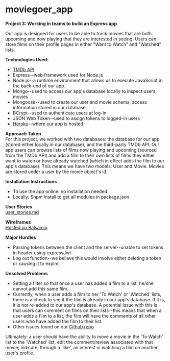 # moviegoer_app
**Project 3: Working in teams to build an Express app**

Our app is designed for users to be able to track movies that are both upcoming and now playing that they are interested in seeing. Users can store films on their profile pages in either "Want to Watch" and "Watched" lists. 

**Technologies Used:**
* [TMDb API](https://www.themoviedb.org/documentation/api)
* Express--web framework used for Node.js
* Node.js--a runtime environment that allows us to execute JavaScript in the back-end of our app.
* Mongo--used to access our app's database locally to inspect users, movies
* Mongoose--used to create our user and movie schema, access information stored in our database.
* BCrypt--used to authenticate users at log-in
* JSON Web Token--used to assign tokens to logged-in users
* [Heroku](https://evening-dusk-5932.herokuapp.com/)--where our app is hosted. 

**Approach Taken**  
For this project, we worked with two databases: the database for our app (stored either locally in our database), and the third-party TMDb API. Our app users can browse lists of films now playing and upcoming (sourced from the TMDb API) and add a film to their own lists of films they either want to watch or have already watched (which in effect adds the film to our app's database).  This means we have two models: User and Movie. Movies are stored under a user by the movie object's id. 

**Installation Instructions**
* To use the app online: no installation needed
* Locally: $npm install to get all modules in package.json

**User Stories**  
[user_stories.md](https://github.com/Kalfis/moviegoer_app/blob/master/user_stories.md)

**Wireframes**  
[Hosted on Balsamiq](https://travelbloggerapp.mybalsamiq.com/projects/moviegoerapp/Homepage)

**Major Hurdles**
* Passing tokens between the client and the server--unable to set tokens in header using expressJwt
* Log out function--we believe this would involve either deleting a token or causing it to expire.


**Unsolved Problems**
* Setting a filter so that once a user has added a film to a list, he/she cannot add this same film. 
* Currently, when a user adds a film to her 'To Watch' or 'Watched' lists, there is a check to see if the film is already in our app's database. If it is, it is not re-added to our app's database. A potential issue with this is that users can comment on films on their lists--this means that when a user adds a film to a list, the film will have the comments of all other users who have added the film to their list. 
* Other issues found on our [Github repo](https://github.com/Kalfis/moviegoer_app/issues)

Ultimately: a user should have the ability to move a movie in the 'To Watch' list to the 'Watched' list, edit the comment/review associated with that movie; indicate, through a 'like', an interest in watching a film on another user's profile.

